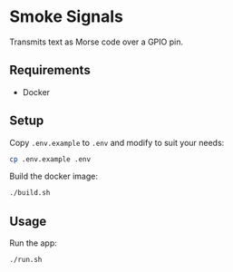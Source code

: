 # Smoke Signals

Transmits text as Morse code over a GPIO pin. 

## Requirements

- Docker

## Setup

Copy `.env.example` to `.env` and modify to suit your needs:

```bash
cp .env.example .env
```

Build the docker image:

```bash
./build.sh
```



## Usage

Run the app:

```bash
./run.sh
```



